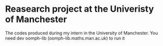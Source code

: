 # Reasearch project at the Univeristy of Manchester

The codes produced during my intern in the University of Manchester. You need dev oomph-lib (oomph-lib.maths.man.ac.uk) to run it
